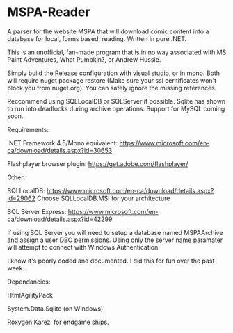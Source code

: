 # MSPA-Reader
A parser for the website MSPA that will download comic content into a database for local, forms based, reading. Written in pure .NET.

This is an unofficial, fan-made program that is in no way associated with MS Paint Adventures, What Pumpkin?, or Andrew Hussie.

Simply build the Release configuration with visual studio, or in mono. Both will require nuget package restore (Make sure your ssl ceritificates won't block you from nuget.org). You can safely ignore the missing references.


Reccommend using SQLLocalDB or SQLServer if possible. Sqlite has shown to run into deadlocks during archive operations. Support for MySQL coming soon.


Requirements:

.NET Framework 4.5/Mono equivalent: https://www.microsoft.com/en-ca/download/details.aspx?id=30653

Flashplayer browser plugin: https://get.adobe.com/flashplayer/


Other:


SQLLocalDB: https://www.microsoft.com/en-ca/download/details.aspx?id=29062 Choose SQLLocalDB.MSI for your architecture

SQL Server Express: https://www.microsoft.com/en-ca/download/details.aspx?id=42299

If using SQL Server you will need to setup a database named MSPAArchive and assign a user DBO permissions. Using only the server name paramater will attempt to connect with Windows Authentication.


I know it's poorly coded and documented. I did this for fun over the past week.


Dependancies:

HtmlAgilityPack

System.Data.Sqlite (on Windows)


Roxygen Karezi for endgame ships.